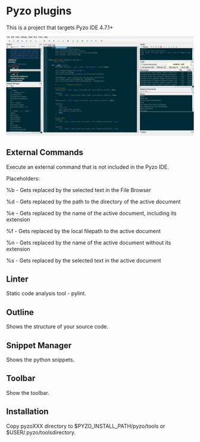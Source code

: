 


# Pyzo plugins

This is a project that targets Pyzo IDE 4.7.1+

<p align="center">
    <img src="/image/pyzo_plugins.png">
</p>


## External Commands

Execute an external command that is not included in the Pyzo IDE.

Placeholders:

%b - Gets replaced by the selected text in the File Browser

%d - Gets replaced by the path to the directory of the active document

%e - Gets replaced by the name of the active document, including its extension

%f - Gets replaced by the local filepath to the active document

%n - Gets replaced by the name of the active document without its extension

%s - Gets replaced by the selected text in the active document

## Linter

Static code analysis tool - pylint.

## Outline

Shows the structure of your source code.

## Snippet Manager

Shows the python snippets.

## Toolbar

Show the toolbar.

## Installation

Copy pyzoXXX directory to $PYZO_INSTALL_PATH/pyzo/tools or $USER/.pyzo/toolsdirectory.
